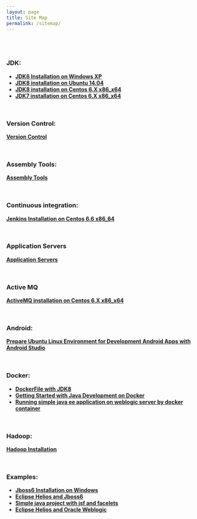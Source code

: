 ```yaml
---
layout: page
title: Site Map
permalink: /sitemap/
---
```


<br/><br/>


### JDK:


<ul>
    <li><strong><a href="/java_basics/installation/jdk/6/windows/xp/">JDK6 Installation on Windows XP</a></strong></li>
    <li><strong><a href="/install/jdk/8/linux/ubuntu/14.04/x64/">JDK8 installation on Ubuntu 14.04</a></strong></li>
    <li><strong><a href="/install/jdk/8/linux/centos/6/x64/">JDK8 installation on Centos 6.X x86_x64</a></strong></li>
    <li><strong><a href="/install/jdk/7/linux/centos/6/x64/">JDK7 installation on Centos 6.X x86_x64</a></strong></li>
</ul>


<br/>

### Version Control:

<strong><a href="/virsion-control/">Version Control</a></strong>


<br/>

### Assembly Tools:

<strong><a href="/install/assembly-tools/">Assembly Tools</a></strong>


<br/>

### Continuous integration:

<strong><a href="/tools/jenkins/installation/">Jenkins Installation on Centos 6.6 x86_64</a></strong>



<br/>

### Application Servers

<strong><a href="/appserv/">Application Servers</a></strong>


<br/>

### Active MQ

<strong><a href="/java_basics/installation/activemq/centos/6/x86_x64/">ActiveMQ installation on Centos 6.X x86_x64</a></strong>


<br/>


### Android:

<strong><a href="/java_basics/android/installation/">Prepare Ubuntu Linux Environment for Development Android Apps with Android Studio</a></strong>


<br/>


### Docker:

<ul>
    <li><strong><a href="https://github.com/javadev-org/dockerfiles" rel="nofollow">DockerFile with JDK8</a></strong></li>
    <li><strong><a href="https://blog.giantswarm.io/getting-started-with-java-development-on-docker/" rel="nofollow">Getting Started with Java Development on Docker</a></strong></li>
    <li><strong><a href="/docker/weblogic/">Running simple java ee application on weblogic server by docker container</a></strong></li>
</ul>


<br/>

### Hadoop:

<strong><a href="/linux/distributed-systems/hadoop/">Hadoop Installation</a></strong>


<br/>

### Examples:

<ul>
    <li><strong><a href="/examples/jboss-installation-on-windows/">Jboss6 Installation on Windows</a></strong>  </li>
    <li><strong><a href="/examples/eclipse_helios_and_jboss6/">Eclipse Helios and Jboss6</a></strong></li>
    <li><strong><a href="/examples/simple_java_project_with_jsf_and_facelets/">Simple java project with jsf and facelets</a></strong></li>
    <li><strong><a href="/examples/eclipse_helios_and_weblogic/">Eclipse Helios and Oracle Weblogic</a></strong></li>
</ul>
